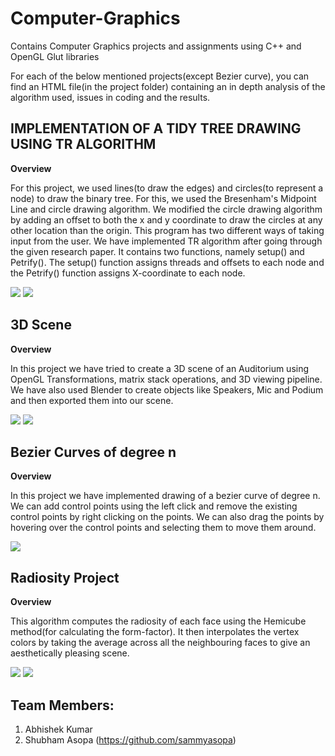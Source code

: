 # Computer-Graphics
Contains Computer Graphics projects and assignments using C++ and OpenGL Glut libraries

For each of the below mentioned projects(except Bezier curve), you can find an HTML file(in the project folder) containing an in depth analysis of the algorithm used, issues in coding and the results.


## IMPLEMENTATION OF A TIDY TREE DRAWING USING TR ALGORITHM

**Overview**

For this project, we used lines(to draw the edges) and circles(to represent a node) to draw the binary tree. For this, we used the Bresenham's Midpoint Line and circle drawing algorithm. We modified the circle drawing algorithm by adding an offset to both the x and y coordinate to draw the circles at any other location than the origin. This program has two different ways of taking input from the user.
We have implemented TR algorithm after going through the given research paper. It contains two functions, namely setup() and Petrify().
The setup() function assigns threads and offsets to each node and the Petrify() function assigns X-coordinate to each node.

<img src = "https://github.com/AbhishekKumar102K/Computer-Graphics/blob/master/Tree%20Drawing/Exercise%204%20(HTML%20Doc)/3.png">

<img src = "https://github.com/AbhishekKumar102K/Computer-Graphics/blob/master/Tree%20Drawing/Exercise%204%20(HTML%20Doc)/10.png">



## 3D Scene 

**Overview**

In this project we have tried to create a 3D scene of an Auditorium using OpenGL Transformations, matrix stack operations, and 3D viewing pipeline. We have also used Blender to create objects like Speakers, Mic and Podium and then exported them into our scene.

<img src = "https://github.com/AbhishekKumar102K/Computer-Graphics/blob/master/3D%20Scene/HTML%20File/Seats.PNG">

<img src = "https://github.com/AbhishekKumar102K/Computer-Graphics/blob/master/3D%20Scene/HTML%20File/Stage.PNG">



## Bezier Curves of degree n

**Overview**

In this project we have implemented drawing of a bezier curve of degree n. We can add control points using the left click and remove the existing control points by right clicking on the points. We can also drag the points by hovering over the control points and selecting them to move them around.

<img src = "https://github.com/AbhishekKumar102K/Computer-Graphics/blob/master/Bezier%20Curves/Snapshot/snapshot.jpg">


## Radiosity Project

**Overview**

This algorithm computes the radiosity of each face using the Hemicube method(for calculating the form-factor). It then interpolates the vertex colors by taking the average across all the neighbouring faces to give an aesthetically pleasing scene.

<img src = "https://github.com/AbhishekKumar102K/Computer-Graphics/blob/master/Radiosity%20Project/Documentation%20of%20Results/Iopen.jpeg">

<img src = "https://github.com/AbhishekKumar102K/Computer-Graphics/blob/master/Radiosity%20Project/Documentation%20of%20Results/Iroom.jpeg">


## Team Members:
1. Abhishek Kumar
2. Shubham Asopa (https://github.com/sammyasopa)

